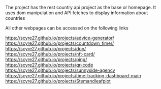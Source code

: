 The project has the rest country api project as the base or homepage.
It uses dom manipulation and API fetches to display information about countries

All other webpages can be accessed on the following links

https://scyre27.github.io/projects/advice-generator/
https://scyre27.github.io/projects/countdown_timer/
https://scyre27.github.io/projects/don/
https://scyre27.github.io/projects/nft-card/
https://scyre27.github.io/projects/ping/
https://scyre27.github.io/projects/qr-code
https://scyre27.github.io/projects/sunnyside-agency
https://scyre27.github.io/projects/time-tracking-dashboard-main
https://scyre27.github.io/projects/Stemandleafplot
